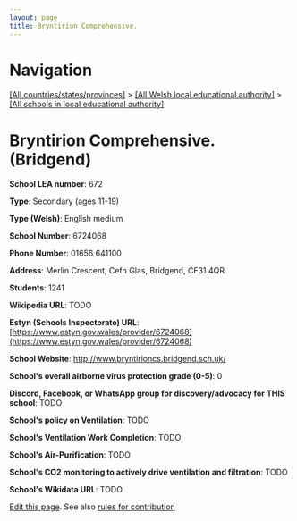 ```yaml
---
layout: page
title: Bryntirion Comprehensive.
---
```

# Navigation

[[All countries/states/provinces]](../../..) > [[All Welsh local educational authority]](../..) > [[All schools in local educational authority]](..)

# Bryntirion Comprehensive. (Bridgend)

**School LEA number**: 672

**Type**: Secondary (ages 11-19)

**Type (Welsh)**: English medium

**School Number**: 6724068

**Phone Number**: 01656 641100

**Address**: Merlin Crescent, Cefn Glas, Bridgend, CF31 4QR

**Students**: 1241

**Wikipedia URL**: TODO

**Estyn (Schools Inspectorate) URL**: [https://www.estyn.gov.wales/provider/6724068](https://www.estyn.gov.wales/provider/6724068)

**School Website**: http://www.bryntirioncs.bridgend.sch.uk/

**School's overall airborne virus protection grade (0-5)**: 0

**Discord, Facebook, or WhatsApp group for discovery/advocacy for THIS school**: TODO

**School's policy on Ventilation**: TODO

**School's Ventilation Work Completion**: TODO

**School's Air-Purification**: TODO

**School's CO2 monitoring to actively drive ventilation and filtration**: TODO

**School's Wikidata URL**: TODO




[Edit this page](https://github.com/ventilate-schools/Wales/edit/prif/./Bridgend/Bryntirion_Comprehensive..md). See also [rules for contribution](../../../contribution-rules/)
